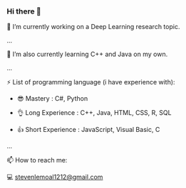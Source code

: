### Hi there 👋

 🔭 I’m currently working on a Deep Learning research topic.
 
 ...

 🌱 I’m  also currently learning C++ and Java on my own.
 
 ...
 
 ⚡ List of programming language (i have experience with): 
 
   - 😎 Mastery : C#, Python
   
   - 👌 Long Experience : C++, Java, HTML, CSS, R, SQL
   
   - 👍 Short Experience : JavaScript, Visual Basic, C
   
 ...
 
 📫 How to reach me:
 
   💻 stevenlemoal1212@gmail.com

<!--
**FranchRamp-Steven/FranchRamp-Steven** is a ✨ _special_ ✨ repository because its `README.md` (this file) appears on your GitHub profile.

Here are some ideas to get you started:

- 🔭 I’m currently working on ...
- 🌱 I’m currently learning ...
- 👯 I’m looking to collaborate on ...
- 🤔 I’m looking for help with ...
- 💬 Ask me about ...
- 📫 How to reach me: ...
- 😄 Pronouns: ...
- ⚡ Fun fact: ...
-->
